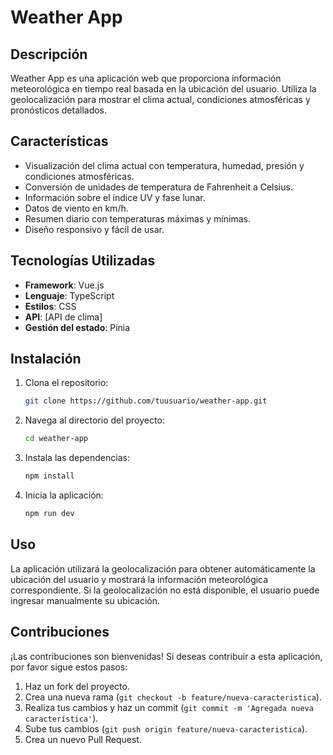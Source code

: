 # Weather App

## Descripción

Weather App es una aplicación web que proporciona información meteorológica en tiempo real basada en la ubicación del usuario. Utiliza la geolocalización para mostrar el clima actual, condiciones atmosféricas y pronósticos detallados.

## Características

- Visualización del clima actual con temperatura, humedad, presión y condiciones atmosféricas.
- Conversión de unidades de temperatura de Fahrenheit a Celsius.
- Información sobre el índice UV y fase lunar.
- Datos de viento en km/h.
- Resumen diario con temperaturas máximas y mínimas.
- Diseño responsivo y fácil de usar.

## Tecnologías Utilizadas

- **Framework**: Vue.js
- **Lenguaje**: TypeScript
- **Estilos**: CSS
- **API**: [API de clima]
- **Gestión del estado**: Pinia

## Instalación

1. Clona el repositorio:

   ```bash
   git clone https://github.com/tuusuario/weather-app.git
   ```

2. Navega al directorio del proyecto:

   ```bash
   cd weather-app
   ```

3. Instala las dependencias:

   ```bash
   npm install
   ```

4. Inicia la aplicación:

   ```bash
   npm run dev
   ```

## Uso

La aplicación utilizará la geolocalización para obtener automáticamente la ubicación del usuario y mostrará la información meteorológica correspondiente. Si la geolocalización no está disponible, el usuario puede ingresar manualmente su ubicación.

## Contribuciones

¡Las contribuciones son bienvenidas! Si deseas contribuir a esta aplicación, por favor sigue estos pasos:

1. Haz un fork del proyecto.
2. Crea una nueva rama (`git checkout -b feature/nueva-caracteristica`).
3. Realiza tus cambios y haz un commit (`git commit -m 'Agregada nueva característica'`).
4. Sube tus cambios (`git push origin feature/nueva-caracteristica`).
5. Crea un nuevo Pull Request.
